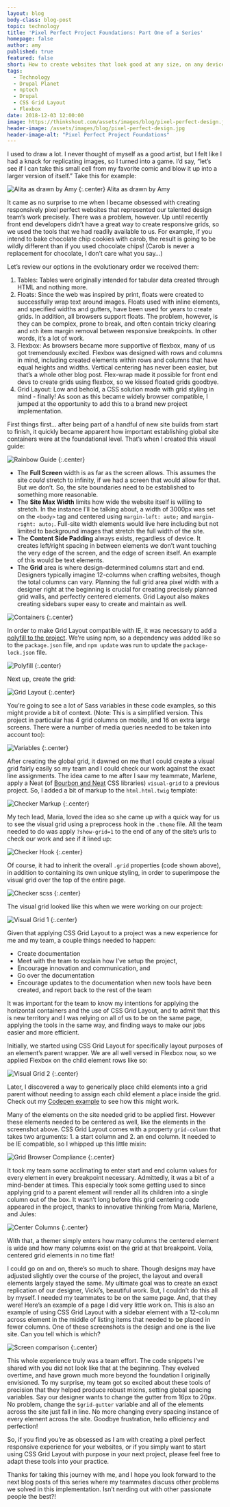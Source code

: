 ```yaml
---
layout: blog
body-class: blog-post
topic: technology
title: 'Pixel Perfect Project Foundations: Part One of a Series'
homepage: false
author: amy
published: true
featured: false
short: How to create websites that look good at any size, on any device.
tags:
  - Technology
  - Drupal Planet
  - nptech
  - Drupal
  - CSS Grid Layout
  - Flexbox
date: 2018-12-03 12:00:00
image: https://thinkshout.com/assets/images/blog/pixel-perfect-design.jpg
header-image: /assets/images/blog/pixel-perfect-design.jpg
header-image-alt: "Pixel Perfect Project Foundations"
---
```

I used to draw a lot. I never thought of myself as a good artist, but I felt like I had a knack for replicating images, so I turned into a game. I’d say, “let’s see if I can take this small cell from my favorite comic and blow it up into a larger version of itself.” Take this for example:

![Alita as drawn by Amy](/assets/images/blog/alita.JPG)
{:.center}
<span class="caption"><i class="fa fa-caret-up"></i>Alita as drawn by Amy</span>

It came as no surprise to me when I became obsessed with creating responsively pixel perfect websites that represented our talented design team’s work precisely. There was a problem, however. Up until recently front end developers didn’t have a great way to create responsive grids, so we used the tools that we had readily available to us. For example, if you intend to bake chocolate chip cookies with carob, the result is going to be wildly different than if you used chocolate chips! (Carob is never a replacement for chocolate, I don’t care what you say…)

Let’s review our options in the evolutionary order we received them:

1. Tables: Tables were originally intended for tabular data created through HTML and nothing more.
2. Floats: Since the web was inspired by print, floats were created to successfully wrap text around images. Floats used with inline elements, and specified widths and gutters, have been used for years to create grids. In addition, all browsers support floats. The problem, however, is they can be complex, prone to break, and often contain tricky clearing and `nth` item margin removal between responsive breakpoints. In other words, it’s a lot of work.
3. Flexbox: As browsers became more supportive of flexbox, many of us got tremendously excited. Flexbox was designed with rows and columns in mind, including created elements within rows and columns that have equal heights and widths. Vertical centering has never been easier, but that’s a whole other blog post. Flex-wrap made it possible for front end devs to create grids using flexbox, so we kissed floated grids goodbye.
4. Grid Layout: Low and behold, a CSS solution made with grid styling in mind - finally! As soon as this became widely browser compatible, I jumped at the opportunity to add this to a brand new project implementation.

First things first… after being part of a handful of new site builds from start to finish, it quickly became apparent how important establishing global site containers were at the foundational level. That’s when I created this visual guide:

![Rainbow Guide](/assets/images/blog/rainbow_guide.png)
{:.center}

* The **Full Screen** width is as far as the screen allows. This assumes the site _could_ stretch to infinity, if we had a screen that would allow for that. But we don’t. So, the site boundaries need to be established to something more reasonable.
* The **Site Max Width** limits how wide the website itself is willing to stretch. In the instance I’ll be talking about, a width of 3000px was set on the `<body>` tag and centered using `margin-left: auto;` and `margin-right: auto;`. Full-site width elements would live here including but not limited to background images that stretch the full width of the site.
* The **Content Side Padding** always exists, regardless of device. It creates left/right spacing in between elements we don’t want touching the very edge of the screen, and the edge of screen itself. An example of this would be text elements.
* The **Grid** area is where design-determined columns start and end. Designers typically imagine 12-columns when crafting websites, though the total columns can vary. Planning the full grid area pixel width with a designer right at the beginning is crucial for creating precisely planned grid walls, and perfectly centered elements. Grid Layout also makes creating sidebars super easy to create and maintain as well.

![Containers](/assets/images/blog/containers.png)
{:.center}

In order to make Grid Layout compatible with IE, it was necessary to add a [polyfill to the project](https://github.com/FremyCompany/css-grid-polyfill/). We’re using npm, so a dependency was added like so to the `package.json` file, and `npm update` was run to update the `package-lock.json` file.

![Polyfill](/assets/images/blog/polyfill.png)
{:.center}

Next up, create the grid:

![Grid Layout](/assets/images/blog/grid.png)
{:.center}

You’re going to see a lot of Sass variables in these code examples, so this might provide a bit of context. (Note: This is a simplified version. This project in particular has 4 grid columns on mobile, and 16 on extra large screens. There were a number of media queries needed to be taken into account too):

![Variables](/assets/images/blog/variables.png)
{:.center}

After creating the global grid, it dawned on me that I could create a visual grid fairly easily so my team and I could check our work against the exact line assignments. The idea came to me after I saw my teammate, Marlene, apply a Neat (of [Bourbon and Neat](https://neat.bourbon.io/docs/1.7.0/) CSS libraries) `visual-grid` to a previous project. So, I added a bit of markup to the `html.html.twig` template:

![Checker Markup](/assets/images/blog/checker_markup.png)
{:.center}

My tech lead, Maria, loved the idea so she came up with a quick way for us to see the visual grid using a preprocess hook in the `.theme` file. All the team needed to do was apply `?show-grid=1` to the end of any of the site’s urls to check our work and see if it lined up:

![Checker Hook](/assets/images/blog/checker_hook.png)
{:.center}

Of course, it had to inherit the overall `.grid` properties (code shown above), in addition to containing its own unique styling, in order to superimpose the visual grid over the top of the entire page.

![Checker scss](/assets/images/blog/checker_scss.png)
{:.center}

The visual grid looked like this when we were working on our project:

![Visual Grid 1](/assets/images/blog/visual_grid_one.png)
{:.center}

Given that applying CSS Grid Layout to a project was a new experience for me and my team, a couple things needed to happen:

- Create documentation
- Meet with the team to explain how I’ve setup the project,
- Encourage innovation and communication, and
- Go over the documentation
- Encourage updates to the documentation when new tools have been created, and report back to the rest of the team

It was important for the team to know my intentions for applying the horizontal containers and the use of CSS Grid Layout, and to admit that this is new territory and I was relying on all of us to be on the same page, applying the tools in the same way, and finding ways to make our jobs easier and more efficient.

Initially, we started using CSS Grid Layout for specifically layout purposes of an element’s parent wrapper. We are all well versed in Flexbox now, so we applied Flexbox on the child element rows like so:

![Visual Grid 2](/assets/images/blog/visual_grid_two.png)
{:.center}

Later, I discovered a way to generically place child elements into a grid parent without needing to assign each child element a place inside the grid. Check out my [Codepen example](https://codepen.io/amydecat/pen/rQvyjb) to see how this might work.

Many of the elements on the site needed grid to be applied first. However these elements needed to be centered as well, like the elements in the screenshot above. CSS Grid Layout comes with a property `grid-column` that takes two arguments: 1. a start column and 2. an end column. It needed to be IE compatible, so I whipped up this little mixin:

![Grid Browser Compliance](/assets/images/blog/grid_browser_compliance.png)
{:.center}

It took my team some acclimating to enter start and end column values for every element in every breakpoint necessary. Admittedly, it was a bit of a mind-bender at times. This especially took some getting used to since applying grid to a parent element will render all its children into a single column out of the box. It wasn’t long before this grid centering code appeared in the project, thanks to innovative thinking from Maria, Marlene, and Jules:

![Center Columns](/assets/images/blog/center-columns.png)
{:.center}

With that, a themer simply enters how many columns the centered element is wide and how many columns exist on the grid at that breakpoint. Voila, centered grid elements in no time flat!

I could go on and on, there’s so much to share. Though designs may have adjusted slightly over the course of the project, the layout and overall elements largely stayed the same. My ultimate goal was to create an exact replication of our designer, Vicki’s, beautiful work. But, I couldn’t do this all by myself. I needed my teammates to be on the same page. And, that they were! Here’s an example of a page I did very little work on. This is also an example of using CSS Grid Layout with a sidebar element with a 12-column across element in the middle of listing items that needed to be placed in fewer columns. One of these screenshots is the design and one is the live site. Can you tell which is which?

![Screen comparison](/assets/images/blog/Responsive-Comparison.png)
{:.center}

This whole experience truly was a team effort. The code snippets I’ve shared with you did not look like that at the beginning. They evolved overtime, and have grown much more beyond the foundation I originally envisioned. To my surprise, my team got so excited about these tools of precision that they helped produce robust mixins, setting global spacing variables. Say our designer wants to change the gutter from 16px to 20px. No problem, change the `$grid-gutter` variable and all of the elements across the site just fall in line. No more changing every spacing instance of every element across the site. Goodbye frustration, hello efficiency and perfection!

So, if you find you’re as obsessed as I am with creating a pixel perfect responsive experience for your websites, or if you simply want to start using CSS Grid Layout with purpose in your next project, please feel free to adapt these tools into your practice.

Thanks for taking this journey with me, and I hope you look forward to the next blog posts of this series where my teammates discuss other problems we solved in this implementation. Isn’t nerding out with other passionate people the best?!
